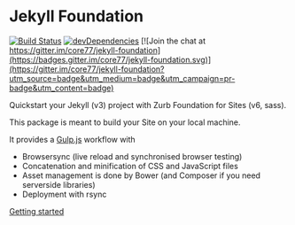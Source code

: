 # Jekyll Foundation

[![Build Status](https://travis-ci.org/Foundation-for-Jekyll-sites/jekyll-foundation.svg)](https://travis-ci.org/Foundation-for-Jekyll-sites/jekyll-foundation)
[![devDependencies](https://david-dm.org/Foundation-for-Jekyll-sites/jekyll-foundation/dev-status.svg)](https://david-dm.org/Foundation-for-Jekyll-sites/jekyll-foundation#info=devDependencies)
[![Join the chat at https://gitter.im/core77/jekyll-foundation](https://badges.gitter.im/core77/jekyll-foundation.svg)](https://gitter.im/core77/jekyll-foundation?utm_source=badge&utm_medium=badge&utm_campaign=pr-badge&utm_content=badge)

Quickstart your Jekyll (v3) project with Zurb Foundation for Sites (v6, sass).

This package is meant to build your Site on your local machine.

It provides a [Gulp.js](http://gulpjs.com/) workflow with

- Browsersync (live reload and synchronised browser testing)
- Concatenation and minification of CSS and JavaScript files
- Asset management is done by Bower (and Composer if you need serverside libraries)  
- Deployment with rsync

[Getting started](https://github.com/Foundation-for-Jekyll-sites/jekyll-foundation/wiki/Getting-started)
